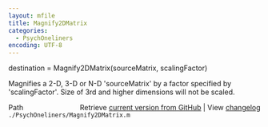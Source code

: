 ```yaml
---
layout: mfile
title: Magnify2DMatrix
categories:
  - PsychOneliners
encoding: UTF-8
---
```


destination = Magnify2DMatrix(sourceMatrix, scalingFactor)  

Magnifies a 2-D, 3-D or N-D 'sourceMatrix' by a factor specified by  
'scalingFactor'. Size of 3rd and higher dimensions will not be scaled.  



<div class="code_header" style="text-align:right;">
  <span style="float:left;">Path&nbsp;&nbsp;</span> <span class="counter">Retrieve <a href=
  "https://raw.github.com/Psychtoolbox-3/Psychtoolbox-3/beta/./PsychOneliners/Magnify2DMatrix.m">current version from GitHub</a> | View <a href=
  "https://github.com/Psychtoolbox-3/Psychtoolbox-3/commits/beta/./PsychOneliners/Magnify2DMatrix.m">changelog</a></span>
</div>
<div class="code">
  <code>./PsychOneliners/Magnify2DMatrix.m</code>
</div>
